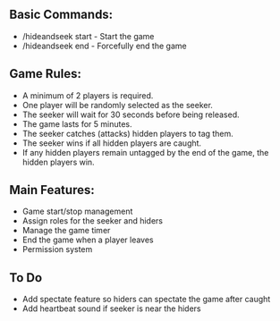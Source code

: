 ## Basic Commands:

- /hideandseek start - Start the game
- /hideandseek end - Forcefully end the game

## Game Rules:

- A minimum of 2 players is required.
- One player will be randomly selected as the seeker.
- The seeker will wait for 30 seconds before being released.
- The game lasts for 5 minutes.
- The seeker catches (attacks) hidden players to tag them.
- The seeker wins if all hidden players are caught.
- If any hidden players remain untagged by the end of the game, the hidden players win.


## Main Features:

- Game start/stop management
- Assign roles for the seeker and hiders
- Manage the game timer
- End the game when a player leaves
- Permission system

## To Do

- Add spectate feature so hiders can spectate the game after caught
- Add heartbeat sound if seeker is near the hiders
